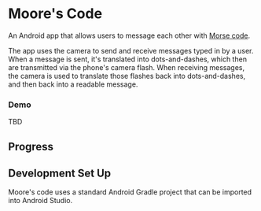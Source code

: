 # Moore's Code

An Android app that allows users to message each other with [Morse code](https://en.wikipedia.org/wiki/Morse_code).

The app uses the camera to send and receive messages typed in by a user. When a message is sent, it's translated into dots-and-dashes, which then are transmitted via the phone's camera flash. When receiving messages, the camera is used to translate those flashes back into dots-and-dashes, and then back into a readable message.

### Demo

TBD

## Progress


## Development Set Up

Moore's code uses a standard Android Gradle project that can be imported into Android Studio.

